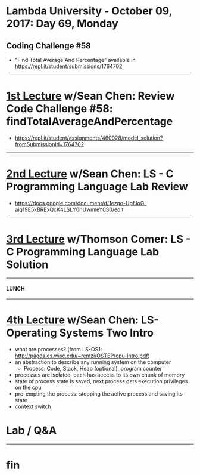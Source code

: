 # Lambda University - October 09, 2017: Day 69, Monday
## Coding Challenge #58
- "Find Total Average And Percentage" available in https://repl.it/student/submissions/1764702
***
# [1st Lecture](https://youtu.be/7sBMwuVb0EI) w/Sean Chen: Review Code Challenge #58: findTotalAverageAndPercentage
- https://repl.it/student/assignments/460928/model_solution?fromSubmissionId=1764702

***
# [2nd Lecture](NO_VIDEO_RECORDED) w/Sean Chen: LS - C Programming Language Lab Review
- https://docs.google.com/document/d/1ezqo-UpfJoG-aiq19E5kBRExQcK4LSLY0hUwmleY0S0/edit

***
# [3rd Lecture](https://youtu.be/8JbGDEv-Txg) w/Thomson Comer: LS - C Programming Language Lab Solution
***
#### LUNCH
***
# [4th Lecture](VIDEO_RECORDED_NOT_POSTED) w/Sean Chen: LS-Operating Systems Two Intro
- what are processes? (from LS-OS1: http://pages.cs.wisc.edu/~remzi/OSTEP/cpu-intro.pdf)
- an abstraction to describe any running system on the computer
  - Process: Code, Stack, Heap (optional), program counter
- processes are isolated, each has access to its own chunk of memory
- state of process state is saved, next process gets execution privileges on the cpu
- pre-empting the process: stopping the active process and saving its state
- context switch

# Lab / Q&A
***
# fin
